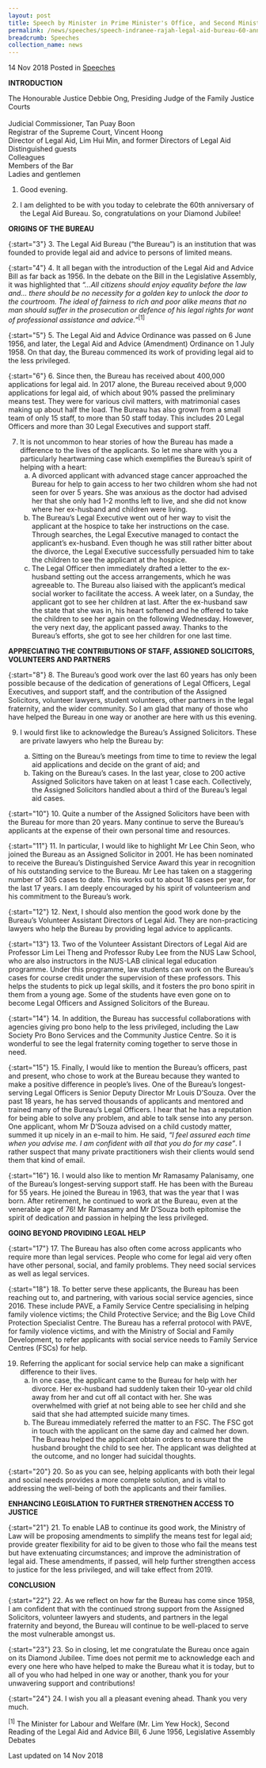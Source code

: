 ```yaml
---
layout: post
title: Speech by Minister in Prime Minister's Office, and Second Minister for Finance and Education, Ms Indranee Rajah, at the Legal Aid Bureau's 60th Anniversary Dinner
permalink: /news/speeches/speech-indranee-rajah-legal-aid-bureau-60-anniversary-dinner
breadcrumb: Speeches
collection_name: news
---
```


14 Nov 2018 Posted in [Speeches](/news/speeches)

**INTRODUCTION**

The Honourable Justice Debbie Ong, Presiding Judge of the Family Justice Courts  
<br>
Judicial Commissioner, Tan Puay Boon
<br>
Registrar of the Supreme Court, Vincent Hoong
<br>
Director of Legal Aid, Lim Hui Min, and former Directors of Legal Aid
<br>
Distinguished guests
<br>
Colleagues
<br>
Members of the Bar
<br>
Ladies and gentlemen  

1. Good evening.

 

2. I am delighted to be with you today to celebrate the 60th anniversary of the Legal Aid Bureau. So, congratulations on your Diamond Jubilee!



**ORIGINS OF THE BUREAU**

{:start="3"}
3. The Legal Aid Bureau (“the Bureau”) is an institution that was founded to provide legal aid and advice to persons of limited means.

 
{:start="4"}
4. It all began with the introduction of the Legal Aid and Advice Bill as far back as 1956.  In the debate on the Bill in the Legislative Assembly, it was highlighted that *“…All citizens should enjoy equality before the law and… there should be no necessity for a golden key to unlock the door to the courtroom. The ideal of fairness to rich and poor alike means that no man should suffer in the prosecution or defence of his legal rights for want of professional assistance and advice.”*<sup>[1]</sup>

 
{:start="5"}
5. The Legal Aid and Advice Ordinance was passed on 6 June 1956, and later, the Legal Aid and Advice (Amendment) Ordinance on 1 July 1958.  On that day, the Bureau commenced its work of providing legal aid to the less privileged.

 
{:start="6"}
6. Since then, the Bureau has received about 400,000 applications for legal aid.  In 2017 alone, the Bureau received about 9,000 applications for legal aid, of which about 90% passed the preliminary means test.  They were for various civil matters, with matrimonial cases making up about half the load.  The Bureau has also grown from a small team of only 15 staff, to more than 50 staff today. This includes 20 Legal Officers and more than 30 Legal Executives and support staff.


<ol start="7">
<li> It is not uncommon to hear stories of how the Bureau has made a difference to the lives of the applicants.  So let me share with you a particularly heartwarming case which exemplifies the Bureau’s spirit of helping with a heart:

<ol style="list-style-type: lower-alpha">
<li>A divorced applicant with advanced stage cancer approached the Bureau for help to gain access to her two children whom she had not seen for over 5 years.  She was anxious as the doctor had advised her that she only had 1-2 months left to live, and she did not know where her ex-husband and children were living.</li>
<li>The Bureau’s Legal Executive went out of her way to visit the applicant at the hospice to take her instructions on the case.  Through searches, the Legal Executive managed to contact the applicant’s ex-husband.  Even though he was still rather bitter about the divorce, the Legal Executive successfully persuaded him to take the children to see the applicant at the hospice.</li>
<li> The Legal Officer then immediately drafted a letter to the ex-husband setting out the access arrangements, which he was agreeable to.  The Bureau also liaised with the applicant’s medical social worker to facilitate the access.  A week later, on a Sunday, the applicant got to see her children at last.  After the ex-husband saw the state that she was in, his heart softened and he offered to take the children to see her again on the following Wednesday.  However, the very next day, the applicant passed away.  Thanks to the Bureau’s efforts, she got to see her children for one last time.</li>
</ol>

</li>
</ol>

**APPRECIATING THE CONTRIBUTIONS OF STAFF, ASSIGNED SOLICITORS, VOLUNTEERS AND PARTNERS**

{:start="8"}
8. The Bureau’s good work over the last 60 years has only been possible because of the dedication of generations of Legal Officers, Legal Executives, and support staff, and the contribution of the Assigned Solicitors, volunteer lawyers, student volunteers, other partners in the legal fraternity, and the wider community. So I am glad that many of those who have helped the Bureau in one way or another are here with us this evening.

<ol start="9">
<li>  I would first like to acknowledge the Bureau’s Assigned Solicitors. These are private lawyers who help the Bureau by:</li>
<ol style="list-style-type:lower-alpha">
<li>Sitting on the Bureau’s meetings from time to time to review the legal aid applications and decide on the grant of aid; and</li>
<li>Taking on the Bureau’s cases.  In the last year, close to 200 active Assigned Solicitors have taken on at least 1 case each. Collectively, the Assigned Solicitors handled about a third of the Bureau’s legal aid cases.</li>
</ol>

</ol>
 

{:start="10"}
10. Quite a number of the Assigned Solicitors have been with the Bureau for more than 20 years.  Many continue to serve the Bureau’s applicants at the expense of their own personal time and resources.

 
{:start="11"}
11. In particular, I would like to highlight Mr Lee Chin Seon, who joined the Bureau as an Assigned Solicitor in 2001.  He has been nominated to receive the Bureau’s Distinguished Service Award this year in recognition of his outstanding service to the Bureau.  Mr Lee has taken on a staggering number of 305 cases to date. This works out to about 18 cases per year, for the last 17 years.  I am deeply encouraged by his spirit of volunteerism and his commitment to the Bureau’s work.

 
{:start="12"}
12. Next, I should also mention the good work done by the Bureau’s Volunteer Assistant Directors of Legal Aid.  They are non-practicing lawyers who help the Bureau by providing legal advice to applicants.

 
{:start="13"}
13. Two of the Volunteer Assistant Directors of Legal Aid are Professor Lim Lei Theng and Professor Ruby Lee from the NUS Law School, who are also instructors in the NUS-LAB clinical legal education programme. Under this programme, law students can work on the Bureau’s cases for course credit under the supervision of these professors.  This helps the students to pick up legal skills, and it fosters the pro bono spirit in them from a young age.  Some of the students have even gone on to become Legal Officers and Assigned Solicitors of the Bureau.

 
{:start="14"}
14. In addition, the Bureau has successful collaborations with agencies giving pro bono help to the less privileged, including the Law Society Pro Bono Services and the Community Justice Centre.  So it is wonderful to see the legal fraternity coming together to serve those in need.

 
{:start="15"}
15. Finally, I would like to mention the Bureau’s officers, past and present, who chose to work at the Bureau because they wanted to make a positive difference in people’s lives.  One of the Bureau’s longest-serving Legal Officers is Senior Deputy Director Mr Louis D’Souza.  Over the past 18 years, he has served thousands of applicants and mentored and trained many of the Bureau’s Legal Officers.  I hear that he has a reputation for being able to solve any problem, and able to talk sense into any person.  One applicant, whom Mr D’Souza advised on a child custody matter, summed it up nicely in an e-mail to him. He said,  *“I feel assured each time when you advise me.  I am confident with all that you do for my case”*. I rather suspect that many private practitioners wish their clients would send them that kind of email.

 
{:start="16"}
16. I would also like to mention Mr Ramasamy Palanisamy, one of the Bureau’s longest-serving support staff. He has been with the Bureau for 55 years.  He joined the Bureau in 1963, that was the year that I was born.  After retirement, he continued to work at the Bureau, even at the venerable age of 76!  Mr Ramasamy and Mr D’Souza both epitomise the spirit of dedication and passion in helping the less privileged. 


**GOING BEYOND PROVIDING LEGAL HELP**

{:start="17"}
17. The Bureau has also often come across applicants who require more than legal services.  People who come for legal aid very often have other personal, social, and family problems.  They need social services as well as legal services.

 
{:start="18"}
18. To better serve these applicants, the Bureau has been reaching out to, and partnering, with various social service agencies, since 2016.  These include PAVE, a Family Service Centre specialising in helping family violence victims; the Child Protective Service; and the Big Love Child Protection Specialist Centre.  The Bureau has a referral protocol with PAVE, for family violence victims, and with the Ministry of Social and Family Development, to refer applicants with social service needs to Family Service Centres (FSCs) for help.

<ol start="19">
<li>Referring the applicant for social service help can make a significant difference to their lives.

<ol style="list-style-type: lower-alpha">
<li> In one case, the applicant came to the Bureau for help with her divorce.  Her ex-husband had suddenly taken their 10-year old child away from her and cut off all contact with her.  She was overwhelmed with grief at not being able to see her child and she said that she had attempted suicide many times.</li>
<li>The Bureau immediately referred the matter to an FSC.  The FSC got in touch with the applicant on the same day and calmed her down.  The Bureau helped the applicant obtain orders to ensure that the husband brought the child to see her.  The applicant was delighted at the outcome, and no longer had suicidal thoughts.</li>
</ol>

</li>
</ol>


{:start="20"}
20. So as you can see, helping applicants with both their legal and social needs provides a more complete solution, and is vital to addressing the well-being of both the applicants and their families.

**ENHANCING LEGISLATION TO FURTHER STRENGTHEN ACCESS TO JUSTICE**

{:start="21"}
21. To enable LAB to continue its good work, the Ministry of Law will be proposing amendments to simplify the means test for legal aid; provide greater flexibility for aid to be given to those who fail the means test but have extenuating circumstances; and improve the administration of legal aid. These amendments, if  passed, will help further strengthen access to justice for the less privileged, and will take effect from 2019.  

**CONCLUSION**

{:start="22"}
22. As we reflect on how far the Bureau has come since 1958, I am confident that with the continued strong support from the Assigned Solicitors, volunteer lawyers and students, and partners in the legal fraternity and beyond, the Bureau will continue to be well-placed to serve the most vulnerable amongst us.

 
{:start="23"}
23. So in closing, let me  congratulate the Bureau once again on its Diamond Jubilee. Time does not permit me to acknowledge each and every one here who have helped to make the Bureau what it is today, but to all of you who had helped in one way or another, thank you for your unwavering support and contributions!

 
{:start="24"}
24. I wish you all a pleasant evening ahead. Thank you very much.


<sup>[1]</sup> The Minister for Labour and Welfare (Mr. Lim Yew Hock), Second Reading of the Legal Aid and Advice Bill, 6 June 1956, Legislative Assembly Debates

<p class="right-side-updated">Last updated on 14 Nov 2018</p>
